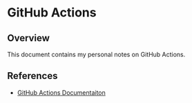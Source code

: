 # GitHub Actions

## Overview

This document contains my personal notes on GitHub Actions.

## References

- [GitHub Actions Documentaiton](https://docs.github.com/en/actions)